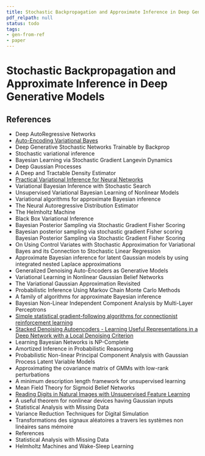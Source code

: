 ```yaml
---
title: Stochastic Backpropagation and Approximate Inference in Deep Generative Models
pdf_relpath: null
status: todo
tags:
- gen-from-ref
- paper
---
```


# Stochastic Backpropagation and Approximate Inference in Deep Generative Models

## References

- Deep AutoRegressive Networks
- [Auto-Encoding Variational Bayes](./auto-encoding-variational-bayes.md)
- Deep Generative Stochastic Networks Trainable by Backprop
- Stochastic variational inference
- Bayesian Learning via Stochastic Gradient Langevin Dynamics
- Deep Gaussian Processes
- A Deep and Tractable Density Estimator
- [Practical Variational Inference for Neural Networks](./practical-variational-inference-for-neural-networks.md)
- Variational Bayesian Inference with Stochastic Search
- Unsupervised Variational Bayesian Learning of Nonlinear Models
- Variational algorithms for approximate Bayesian inference
- The Neural Autoregressive Distribution Estimator
- The Helmholtz Machine
- Black Box Variational Inference
- Bayesian Posterior Sampling via Stochastic Gradient Fisher Scoring
- Bayesian posterior sampling via stochastic gradient Fisher scoring Bayesian Posterior Sampling via Stochastic Gradient Fisher Scoring
- On Using Control Variates with Stochastic Approximation for Variational Bayes and its Connection to Stochastic Linear Regression
- Approximate Bayesian inference for latent Gaussian models by using integrated nested Laplace approximations
- Generalized Denoising Auto-Encoders as Generative Models
- Variational Learning in Nonlinear Gaussian Belief Networks
- The Variational Gaussian Approximation Revisited
- Probabilistic Inference Using Markov Chain Monte Carlo Methods
- A family of algorithms for approximate Bayesian inference
- Bayesian Non-Linear Independent Component Analysis by Multi-Layer Perceptrons
- [Simple statistical gradient-following algorithms for connectionist reinforcement learning](./simple-statistical-gradient-following-algorithms-for-connectionist-reinforcement-learning.md)
- [Stacked Denoising Autoencoders - Learning Useful Representations in a Deep Network with a Local Denoising Criterion](./stacked-denoising-autoencoders-learning-useful-representations-in-a-deep-network-with-a-local-denoising-criterion.md)
- Learning Bayesian Networks is NP-Complete
- Amortized Inference in Probabilistic Reasoning
- Probabilistic Non-linear Principal Component Analysis with Gaussian Process Latent Variable Models
- Approximating the covariance matrix of GMMs with low-rank perturbations
- A minimum description length framework for unsupervised learning
- Mean Field Theory for Sigmoid Belief Networks
- [Reading Digits in Natural Images with Unsupervised Feature Learning](./reading-digits-in-natural-images-with-unsupervised-feature-learning.md)
- A useful theorem for nonlinear devices having Gaussian inputs
- Statistical Analysis with Missing Data
- Variance Reduction Techniques for Digital Simulation
- Transformations des signaux aléatoires a travers les systèmes non linéaires sans mémoire
- References
- Statistical Analysis with Missing Data
- Helmholtz Machines and Wake-Sleep Learning
